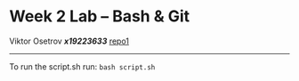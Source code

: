 # Week 2 Lab – Bash & Git
Viktor Osetrov
***x19223633***
[repo1](https://github.com/victorosetrov/repo1) 

---

To run the script.sh 
run: `bash script.sh`